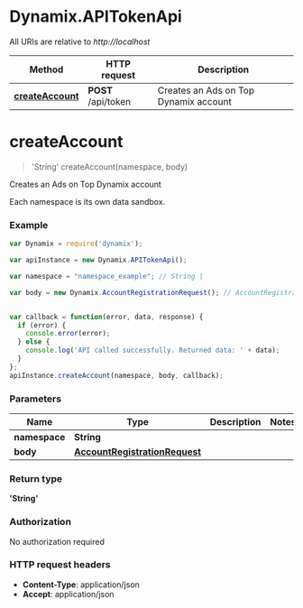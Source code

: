 # Dynamix.APITokenApi

All URIs are relative to *http://localhost*

Method | HTTP request | Description
------------- | ------------- | -------------
[**createAccount**](APITokenApi.md#createAccount) | **POST** /api/token | Creates an Ads on Top Dynamix account


<a name="createAccount"></a>
# **createAccount**
> &#39;String&#39; createAccount(namespace, body)

Creates an Ads on Top Dynamix account

Each namespace is its own data sandbox.

### Example
```javascript
var Dynamix = require('dynamix');

var apiInstance = new Dynamix.APITokenApi();

var namespace = "namespace_example"; // String | 

var body = new Dynamix.AccountRegistrationRequest(); // AccountRegistrationRequest | 


var callback = function(error, data, response) {
  if (error) {
    console.error(error);
  } else {
    console.log('API called successfully. Returned data: ' + data);
  }
};
apiInstance.createAccount(namespace, body, callback);
```

### Parameters

Name | Type | Description  | Notes
------------- | ------------- | ------------- | -------------
 **namespace** | **String**|  | 
 **body** | [**AccountRegistrationRequest**](AccountRegistrationRequest.md)|  | 

### Return type

**&#39;String&#39;**

### Authorization

No authorization required

### HTTP request headers

 - **Content-Type**: application/json
 - **Accept**: application/json

